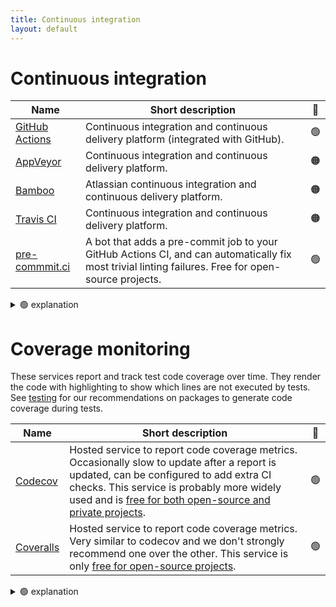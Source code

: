 ```yaml
---
title: Continuous integration
layout: default
---
```


# Continuous integration

| Name                                                                                  | Short description                                                                                                                                   | 🚦  |
| ------------------------------------------------------------------------------------- | --------------------------------------------------------------------------------------------------------------------------------------------------- | :-: |
| [GitHub Actions](https://docs.github.com/en/actions)                                  | Continuous integration and continuous delivery platform (integrated with GitHub).                                                                   | 🟢  |
| [AppVeyor](https://www.appveyor.com/docs/)                                            | Continuous integration and continuous delivery platform.                                                                                            | 🟠  |
| [Bamboo](https://confluence.atlassian.com/bamboo/bamboo-documentation-289276551.html) | Atlassian continuous integration and continuous delivery platform.                                                                                  | 🟠  |
| [Travis CI](https://docs.travis-ci.com/)                                              | Continuous integration and continuous delivery platform.                                                                                            | 🟠  |
| [pre-commmit.ci](https://pre-commit.ci/)                                              | A bot that adds a pre-commit job to your GitHub Actions CI, and can automatically fix most trivial linting failures. Free for open-source projects. | 🟢  |

<details>
<summary> 🟢 explanation</summary>
We have many projects using GitHub CI and, it has good integration with GitHub itself, and is free for public repositories (with limited free monthly minutes for private repositories).
</details>

# Coverage monitoring

These services report and track test code coverage over time.
They render the code with highlighting to show which lines are not executed by tests.
See [testing](testing) for our recommendations on packages to generate code coverage during tests.

| Name                                     | Short description                                                                                                                                                                                                                                                                      | 🚦  |
| ---------------------------------------- | -------------------------------------------------------------------------------------------------------------------------------------------------------------------------------------------------------------------------------------------------------------------------------------- | :-: |
| [Codecov](https://docs.codecov.com/docs) | Hosted service to report code coverage metrics. Occasionally slow to update after a report is updated, can be configured to add extra CI checks. This service is probably more widely used and is [free for both open-source and private projects](https://about.codecov.io/pricing/). | 🟢  |
| [Coveralls](https://docs.coveralls.io/)  | Hosted service to report code coverage metrics. Very similar to codecov and we don't strongly recommend one over the other. This service is only [free for open-source projects](https://coveralls.io/pricing).                                                                        | 🟢  |

<details>
<summary> 🟢 explanation</summary>
Both services are similar, so both 🟢.
</details>
